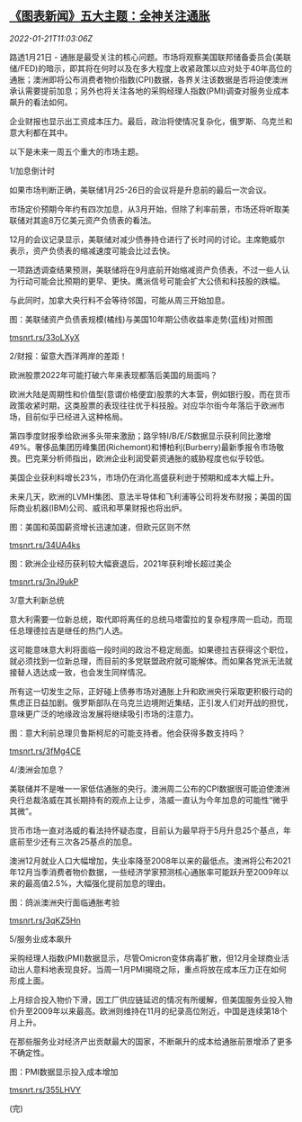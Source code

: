 <!--1642764663000-->
[《图表新闻》五大主题：全神关注通胀](https://cn.reuters.com/article/graphic-market-themes-inflation-0121-idCNKBS2JV0Y0)
------

<div><i>2022-01-21T11:03:06Z</i></div><p>路透1月21日 - 通胀是最受关注的核心问题。市场将观察美国联邦储备委员会(美联储/FED)的暗示，即其将在何时以及在多大程度上收紧政策以应对处于40年高位的通胀；澳洲即将公布消费者物价指数(CPI)数据，各界关注该数据是否将迫使澳洲承认需要提前加息；另外也将关注各地的采购经理人指数(PMI)调查对服务业成本飙升的看法如何。</p><p>企业财报也显示出工资成本压力。最后，政治将使情况复杂化，俄罗斯、乌克兰和意大利都在其中。</p><p>以下是未来一周五个重大的市场主题。</p><p>1/加息倒计时</p><p>如果市场判断正确，美联储1月25-26日的会议将是升息前的最后一次会议。</p><p>市场定价预期今年约有四次加息，从3月开始，但除了利率前景，市场还将听取美联储对其逾8万亿美元资产负债表的看法。</p><p>12月的会议记录显示，美联储对减少债券持仓进行了长时间的讨论。主席鲍威尔表示，资产负债表的缩减速度可能会比过去快。</p><p>一项路透调查结果预测，美联储将在9月底前开始缩减资产负债表，不过一些人认为行动可能会比预期的更早、更快。鹰派信号可能会扩大公债和科技股的跌幅。</p><p>与此同时，加拿大央行料不会等待邻国，可能从周三开始加息。</p><p>图：美联储资产负债表规模(橘线)与美国10年期公债收益率走势(蓝线)对照图</p><p><a href="https://tmsnrt.rs/33oLXyX">tmsnrt.rs/33oLXyX</a></p><p>2/财报：留意大西洋两岸的差距！</p><p>欧洲股票2022年可能打破六年来表现都落后美国的局面吗？</p><p>欧洲大陆是周期性和价值型(意谓价格便宜)股票的大本营，例如银行股，而在货币政策收紧时期，这类股票的表现往往优于科技股。对应华尔街今年落后于欧洲市场，目前似乎已经进入这种格局。</p><p>第四季度财报季给欧洲多头带来激励；路孚特I/B/E/S数据显示获利同比激增49%。奢侈品集团历峰集团(Richemont)和博柏利(Burberry)最新季报令市场敬畏。巴克莱分析师指出，欧洲企业利润受薪资通胀的威胁程度也似乎较低。</p><p>美国企业获利料增长23%，市场仍在消化高盛获利逊于预期和成本大幅上升。</p><p>未来几天，欧洲的LVMH集团、意法半导体和飞利浦等公司将发布财报；美国的国际商业机器(IBM)公司、威讯和苹果财报也将出炉。</p><p>图：美国和英国薪资增长迅速加速，但欧元区则不然</p><p><a href="https://tmsnrt.rs/34UA4ks">tmsnrt.rs/34UA4ks</a></p><p>图：欧洲企业经历获利较大幅衰退后，2021年获利增长超过美企</p><p><a href="https://tmsnrt.rs/3nJ9ukP">tmsnrt.rs/3nJ9ukP</a></p><p>3/意大利新总统</p><p>意大利需要一位新总统，取代即将离任的总统马塔雷拉的复杂程序周一启动，而现任总理德拉吉是继任的热门人选。</p><p>这可能意味意大利将面临一段时间的政治不稳定局面。如果德拉吉获得这个职位，就必须找到一位新总理，而目前的多党联盟政府就可能解体。而如果各党派无法就接替人选达成一致，也会发生同样情况。</p><p>所有这一切发生之际，正好碰上债券市场对通胀上升和欧洲央行采取更积极行动的焦虑正日益加剧。俄罗斯部队在乌克兰边境附近集结，正引发人们对开战的担忧，意味更广泛的地缘政治发展将继续吸引市场的注意力。</p><p>图：意大利前总理贝鲁斯柯尼的可能支持者。他会获得多数支持吗？</p><p><a href="https://tmsnrt.rs/3fMg4CE">tmsnrt.rs/3fMg4CE</a></p><p>4/澳洲会加息？</p><p>美联储并不是唯一一家低估通胀的央行。澳洲周二公布的CPI数据很可能迫使澳洲央行总裁洛威在其长期持有的观点上让步，洛威一直认为今年加息的可能性“微乎其微”。</p><p>货币市场一直对洛威的看法持怀疑态度，目前认为最早将于5月升息25个基点，年底前至少还有三次各25基点的加息。</p><p>澳洲12月就业人口大幅增加，失业率降至2008年以来的最低点。澳洲将公布2021年12月当季消费者物价数据，一些经济学家预测核心通胀率可能跃升至2009年以来的最高值2.5%，大幅强化提前加息的理由。</p><p>图：鸽派澳洲央行面临通胀考验</p><p><a href="https://tmsnrt.rs/3qKZ5Hn">tmsnrt.rs/3qKZ5Hn</a></p><p>5/服务业成本飙升</p><p>采购经理人指数(PMI)数据显示，尽管Omicron变体病毒扩散，但12月全球商业活动出人意料地表现良好。当周一1月PMI揭晓之际，重点将放在成本压力正在如何形成上面。</p><p>上月综合投入物价下滑，因工厂供应链延迟的情况有所缓解，但美国服务业投入物价升至2009年以来最高。欧洲则维持在11月的纪录高位附近，中国是连续第18个月上升。</p><p>在那些服务业对经济产出贡献最大的国家，不断飙升的成本给通胀前景增添了更多不确定性。</p><p>图：PMI数据显示投入成本增加</p><p><a href="https://tmsnrt.rs/355LHVY">tmsnrt.rs/355LHVY</a></p><p>(完)</p>
